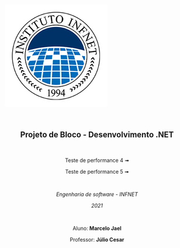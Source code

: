 ![logo da INFNET](https://github.com/MarceloJael/ProjetoBloco-TP5-Marcelo_Jael/blob/main/icone.png)

</br>

<div align="center">

## **Projeto de Bloco - Desenvolvimento .NET**

</div>
</br>

<div align="center">

<p>Teste de performance 4 ➟</p>
<p>Teste de performance 5 ➟</p>

</div>
</br>

<div align="center">

<p><i>Engenharia de software - INFNET</i></p>
<p><i>2021</i></p>

</div>
</br>

<div align="center">

<p>Aluno: <strong>Marcelo Jael</strong></p>
<p>Professor: <strong>Júlio Cesar</strong></p>

</div>

